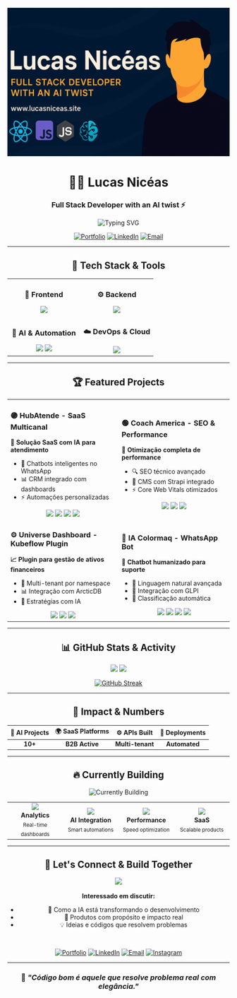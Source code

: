 <p align="center">
  <img src="https://github.com/lucasniceas/lucasniceas/blob/main/readme-banner.png" alt="Lucas Nicéas banner"/>
</p>

<div align="center">

# 👨‍💻 Lucas Nicéas
### Full Stack Developer with an AI twist ⚡️

<img src="https://readme-typing-svg.herokuapp.com?font=Fira+Code&pause=1000&color=00D9FF&center=true&vCenter=true&width=435&lines=Full+Stack+Developer;AI+Integration+Specialist;Building+Real+Impact+Solutions" alt="Typing SVG" />

[![Portfolio](https://img.shields.io/badge/Portfolio-FF5722?style=for-the-badge&logo=todoist&logoColor=white)](https://www.lucasniceas.site)
[![LinkedIn](https://img.shields.io/badge/LinkedIn-0077B5?style=for-the-badge&logo=linkedin&logoColor=white)]([https://www.linkedin.com/in/lucasniceas/](https://www.linkedin.com/in/lucas-nic%C3%A9as/))
[![Email](https://img.shields.io/badge/Email-D14836?style=for-the-badge&logo=gmail&logoColor=white)](mailto:lucassniceaspt@hotmail.com)

</div>

---

<div align="center">

## 🚀 **Tech Stack & Tools**

</div>

<table align="center">
<tr>
<td align="center" width="50%">

### 🎨 **Frontend**
<div align="center">
<img src="https://skillicons.dev/icons?i=react,nextjs,typescript,tailwind,html,css" />
</div>

</td>
<td align="center" width="50%">

### ⚙️ **Backend**
<div align="center">
<img src="https://skillicons.dev/icons?i=nodejs,python,express,fastapi,postgresql,mongodb" />
</div>

</td>
</tr>
<tr>
<td align="center" width="50%">

### 🧠 **AI & Automation**
<div align="center">
<img src="https://img.shields.io/badge/OpenAI-412991?style=for-the-badge&logo=openai&logoColor=white" />
<img src="https://img.shields.io/badge/LangChain-1C3C3C?style=for-the-badge&logo=langchain&logoColor=white" />
</div>

</td>
<td align="center" width="50%">

### ☁️ **DevOps & Cloud**
<div align="center">
<img src="https://skillicons.dev/icons?i=aws,vercel,netlify,github,docker" />
</div>

</td>
</tr>
</table>

---

<div align="center">

## 🏆 **Featured Projects**

</div>

<table>
<tr>
<td width="50%">

### 🟣 **HubAtende** - SaaS Multicanal

**🎯 Solução SaaS com IA para atendimento**
- 🤖 Chatbots inteligentes no WhatsApp
- 📊 CRM integrado com dashboards
- ⚡ Automações personalizadas

<div align="center">
<img src="https://img.shields.io/badge/Next.js-000000?style=flat-square&logo=next.js&logoColor=white" />
<img src="https://img.shields.io/badge/Node.js-339933?style=flat-square&logo=node.js&logoColor=white" />
<img src="https://img.shields.io/badge/PostgreSQL-4169E1?style=flat-square&logo=postgresql&logoColor=white" />
<img src="https://img.shields.io/badge/OpenAI-412991?style=flat-square&logo=openai&logoColor=white" />
</div>

</td>
<td width="50%">

### 🟢 **Coach America** - SEO & Performance

**🚀 Otimização completa de performance**
- 🔍 SEO técnico avançado
- 📱 CMS com Strapi integrado
- ⚡ Core Web Vitals otimizados

<div align="center">
<img src="https://img.shields.io/badge/Next.js_14-000000?style=flat-square&logo=next.js&logoColor=white" />
<img src="https://img.shields.io/badge/Strapi-2F2E8B?style=flat-square&logo=strapi&logoColor=white" />
<img src="https://img.shields.io/badge/Tailwind-06B6D4?style=flat-square&logo=tailwindcss&logoColor=white" />
</div>

</td>
</tr>
<tr>
<td width="50%">

### ⚙️ **Universe Dashboard** - Kubeflow Plugin

**📈 Plugin para gestão de ativos financeiros**
- 🏢 Multi-tenant por namespace
- 📊 Integração com ArcticDB
- 🤖 Estratégias com IA

<div align="center">
<img src="https://img.shields.io/badge/FastAPI-009688?style=flat-square&logo=fastapi&logoColor=white" />
<img src="https://img.shields.io/badge/PostgreSQL-4169E1?style=flat-square&logo=postgresql&logoColor=white" />
<img src="https://img.shields.io/badge/Kubeflow-326CE5?style=flat-square&logo=kubernetes&logoColor=white" />
</div>

</td>
<td width="50%">

### 🧠 **IA Colormaq** - WhatsApp Bot

**🤖 Chatbot humanizado para suporte**
- 💬 Linguagem natural avançada
- 🎯 Integração com GLPI
- 🔄 Classificação automática

<div align="center">
<img src="https://img.shields.io/badge/Python-3776AB?style=flat-square&logo=python&logoColor=white" />
<img src="https://img.shields.io/badge/FastAPI-009688?style=flat-square&logo=fastapi&logoColor=white" />
<img src="https://img.shields.io/badge/OpenAI-412991?style=flat-square&logo=openai&logoColor=white" />
<img src="https://img.shields.io/badge/Twilio-F22F46?style=flat-square&logo=twilio&logoColor=white" />
</div>

</td>
</tr>
</table>

---

<div align="center">

## 📊 **GitHub Stats & Activity**

<img height="180em" src="https://github-readme-stats.vercel.app/api?username=lucasniceas&show_icons=true&theme=tokyonight&include_all_commits=true&count_private=true"/>
<img height="180em" src="https://github-readme-stats.vercel.app/api/top-langs/?username=lucasniceas&layout=compact&langs_count=7&theme=tokyonight"/>

</div>

<div align="center">

[![GitHub Streak](https://streak-stats.demolab.com/?user=lucasniceas&theme=tokyonight)](https://git.io/streak-stats)

</div>

---

<div align="center">

## 🎯 **Impact & Numbers**

</div>

<div align="center">

| 🧠 AI Projects | 🌍 SaaS Platforms | ⚙️ APIs Built | 🚀 Deployments |
|:---:|:---:|:---:|:---:|
| **10+** | **B2B Active** | **Multi-tenant** | **Automated** |

</div>

---

<div align="center">

## 🔥 **Currently Building**

<img src="https://readme-typing-svg.herokuapp.com?font=Fira+Code&pause=1000&color=F75C7E&center=true&vCenter=true&width=600&lines=Real-time+Analytics+Dashboards;Scalable+SaaS+Architectures;Advanced+AI+Integrations;Seamless+User+Experiences" alt="Currently Building" />

</div>

<table align="center">
<tr>
<td align="center" width="25%">
<img src="https://img.icons8.com/fluency/48/000000/analytics.png"/>
<br><strong>Analytics</strong>
<br><sub>Real-time dashboards</sub>
</td>
<td align="center" width="25%">
<img src="https://img.icons8.com/fluency/48/000000/artificial-intelligence.png"/>
<br><strong>AI Integration</strong>
<br><sub>Smart automations</sub>
</td>
<td align="center" width="25%">
<img src="https://img.icons8.com/fluency/48/000000/speed.png"/>
<br><strong>Performance</strong>
<br><sub>Speed optimization</sub>
</td>
<td align="center" width="25%">
<img src="https://img.icons8.com/fluency/48/000000/cloud.png"/>
<br><strong>SaaS</strong>
<br><sub>Scalable products</sub>
</td>
</tr>
</table>

---

<div align="center">

## 🤝 **Let's Connect & Build Together**

<img src="https://raw.githubusercontent.com/Tarikul-Islam-Anik/Animated-Fluent-Emojis/master/Emojis/Hand%20gestures/Handshake.png" width="50" />

**Interessado em discutir:**
- 🤖 Como a IA está transformando o desenvolvimento
- 🚀 Produtos com propósito e impacto real  
- 💡 Ideias e códigos que resolvem problemas

<br>

[![Portfolio](https://img.shields.io/badge/🌐_Portfolio-FF5722?style=for-the-badge&logoColor=white)](https://www.lucasniceas.site)
[![LinkedIn](https://img.shields.io/badge/💼_LinkedIn-0077B5?style=for-the-badge&logoColor=white)](https://www.linkedin.com/in/lucasniceas/)
[![Email](https://img.shields.io/badge/📧_Email-D14836?style=for-the-badge&logoColor=white)](mailto:lucassniceaspt@hotmail.com)
[![Instagram](https://img.shields.io/badge/📸_Instagram-E4405F?style=for-the-badge&logoColor=white)](https://www.instagram.com/lucasniceas_/)

</div>

---

<div align="center">

### 💭 *"Código bom é aquele que resolve problema real com elegância."*

</div>

